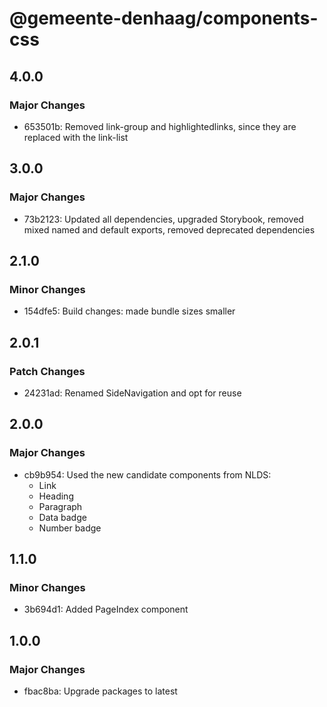 # @gemeente-denhaag/components-css

## 4.0.0

### Major Changes

- 653501b: Removed link-group and highlightedlinks, since they are replaced with the link-list

## 3.0.0

### Major Changes

- 73b2123: Updated all dependencies, upgraded Storybook, removed mixed named and default exports, removed deprecated dependencies

## 2.1.0

### Minor Changes

- 154dfe5: Build changes: made bundle sizes smaller

## 2.0.1

### Patch Changes

- 24231ad: Renamed SideNavigation and opt for reuse

## 2.0.0

### Major Changes

- cb9b954: Used the new candidate components from NLDS:
  - Link
  - Heading
  - Paragraph
  - Data badge
  - Number badge

## 1.1.0

### Minor Changes

- 3b694d1: Added PageIndex component

## 1.0.0

### Major Changes

- fbac8ba: Upgrade packages to latest
